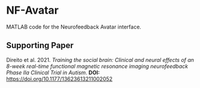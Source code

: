 # NF-Avatar
 MATLAB code for the Neurofeedback Avatar interface.

## Supporting Paper
Direito et al. 2021. *Training the social brain: Clinical and neural effects of an 8-week real-time functional magnetic resonance imaging neurofeedback Phase IIa Clinical Trial in Autism*.
**DOI:** https://doi.org/10.1177/13623613211002052
